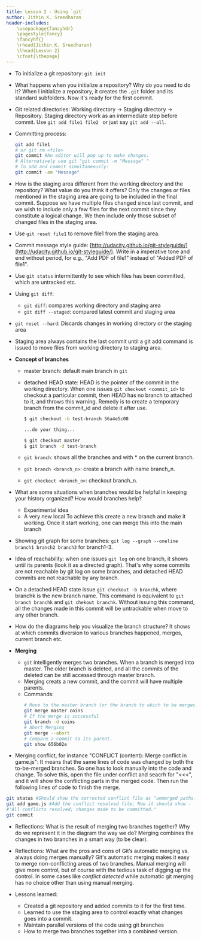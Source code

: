 ```yaml
---
title: Lesson 2 - Using `git`
author: Jithin K. Sreedharan
header-includes:
    \usepackage{fancyhdr}
    \pagestyle{fancy}
    \fancyhf{}
    \rhead{Jithin K. Sreedharan}
    \lhead{Lesson 2}
    \cfoot{\thepage}
---
```

<!-- # Lesson 2: Using `git` -->

* To initialize a git repository: `git init`
* What happens when you initialize a repository? Why do you need to do it?
    When I initialize a repository, it creates the `.git` folder and its standard subfolders. Now it's ready for the first commit.
* Git related directories: Working directory -> Staging directory -> Repository.
    Staging directory work as an intermediate step before commit. Use `git add file1 file2 ` or just say `git add --all`.
* Committing process:

    ``` bash
    git add file1
    # or git rm <file>
    git commit #An editor will pop up to make changes.
    # Alternatively use git "git commit -m "Message" "
    # To add and commit simultaneously:
    git commit -am "Message"
    ```
* How is the staging area different from the working directory and the repository? What value do you think it offers?
    Only the changes or files mentioned in the staging area are going to be included in the final commit. Suppose we have multiple files changed since last commit, and we wish to include only a few files for the next commit since they constitute a logical change. We then include only those subset of changed files in the staging area.
* Use `git reset file1` to remove file1 from the staging area.
* Commit message style guide: [http://udacity.github.io/git-styleguide/](http://udacity.github.io/git-styleguide/). Write in a imperative tone and end without period, for e.g., "Add PDF of file1" instead of "Added PDF of file1".
* Use `git status` intermittently to see which files has been committed, which are untracked etc.
* Using `git diff`:
    - `git diff`: compares working directory and staging area
    - `git diff --staged`: compared latest commit and staging area
* `git reset --hard`: Discards changes in working directory or the staging area
* Staging area always contains the last commit until a git add command is issued to move files from working directory to staging area.
* **Concept of branches**
    - master branch: default main branch in `git`
    - detached HEAD state: HEAD is the pointer of the commit in the working directory. When one issues `git checkout <commit_id>` to checkout a particular commit, then HEAD has no branch to attached to it, and throws this warning. Remedy is to create a temporary branch from the commit_id and delete it after use.

        ``` bash
        $ git checkout -b test-branch 56a4e5c08

        ...do your thing...

        $ git checkout master
        $ git branch -d test-branch
        ```
    - `git branch`: shows all the branches and with * on the current branch.
    - `git branch <branch_n>`: create a branch with name branch_n.
    - `git checkout <branch_n>`: checkout branch_n.
* What are some situations when branches would be helpful in keeping your history organized? How would branches help?
    - Experimental idea
    - A very new local
    To achieve this create a new branch and make it working. Once it start working, one can merge this into the main branch
* Showing git graph for some branches: `git log --graph --oneline branch1 branch2 branch3` for branch1-3.
* Idea of reachability: when one issues `git log` on one branch, it shows until its parents (look it as a directed graph). That's why some commits are not reachable by git log on some branches, and detached HEAD commits are not reachable by any branch.
* On a detached HEAD state issue `git checkout -b branchk`, where branchk is the new branch name. This command is equivalent to `git branch branchk` and `git chekout branchk`. Without issuing this command, all the changes made in this commit will be untrackable when move to any other branch.
* How do the diagrams help you visualize the branch structure?
    It shows at which commits diversion to various branches happened, merges, current branch etc.
* **Merging**
    - `git` intelligently merges two branches. When a branch is merged into master. The older branch is deleted, and all the commits of the deleted can be still accessed through master branch.
    - Merging creats a new commit, and the commit will have multiple parents.
    - Commands:
        ``` bash
        # Move to the master branch (or the branch to which to be merged)
        git merge master coins
        # If the merge is successful
        git branch -d coins
        # Abort Merging
        git merge --abort
        # Compare a commit to its parent.
        git show 656b02e
        ```
* Merging conflict, for instance "CONFLICT (content): Merge conflict in game.js": It means that the same lines of code was changed by both the to-be-merged branches. So one has to look manually into the code and change. To solve this, open the file under conflict and seacrh for "<<<", and it will show the conflicting parts in the merged code. Then run the following lines of code to finish the merge.
``` bash
git status #Should show the corrected conflict file as "unmerged paths, both modified game.js"
git add game.js #Add the conflict resolved file; Now it should show -
#"All conflicts resolved; changes made to be committed."
git commit
```
* Reflections: What is the result of merging two branches together? Why do we represent it in the diagram the way we do?
    Merging combines the changes in two branches in a smart way (to be clear).
* Reflections: What are the pros and cons of Git’s automatic merging vs. always doing merges manually?
    Git's automatic merging makes it easy to merge non-conflicting areas of two branches. Manual merging will give more control, but of course with the tedious task of digging up the control. In some cases like _conflict detected_ while automatic git merging has no choice other than using manual merging.
* Lessons learned:

    - Created a git repository and added commits to it for the first time.
    - Learned to use the staging area to control exactly what changes goes into a commit.
    - Maintain parallel versions of the code using git branches
    - How to merge two branches together into a combined version.
